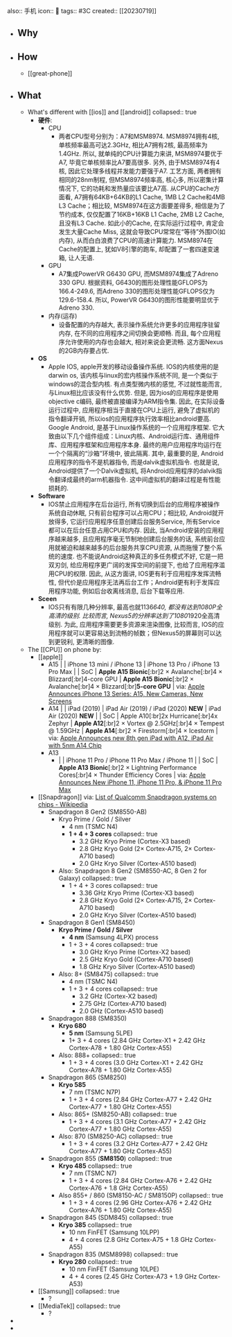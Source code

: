 also:: 手机
icon:: 📱
tags:: #3C
created:: [[20230719]]

- ## Why
- ## How
  - [[great-phone]]
- ## What
  - What's different with [[ios]] and [[android]]
    collapsed:: true
    - **硬件**:
      - CPU
        - 两者CPU型号分别为：A7和MSM8974. MSM8974拥有4核, 单核频率最高可达2.3GHz, 相比A7拥有2核, 最高频率为1.4GHz. 所以, 就单纯的CPU计算能力来讲, MSM8974要优于A7, 毕竟它单核频率比A7要高很多. 另外, 由于MSM8974有4核, 因此它处理多线程并发能力要强于A7. 工艺方面, 两者拥有相同的28nm制程, 但MSM8974频率高, 核心多, 所以密集计算情况下, 它的功耗和发热量应该要比A7高. 从CPU的Cache方面看, A7拥有64KB+64KB的L1 Cache, 1MB L2 Cache和4MB L3 Cache；相比较, MSM8974在这方面要差得多, 相信是为了节约成本, 仅仅配置了16KB+16KB L1 Cache, 2MB L2 Cache, 且没有L3 Cache. 如此小的Cache, 在实际运行过程中, 肯定会发生大量Cache Miss, 这就会导致CPU常常在“等待”外围IO(如内存), 从而白白浪费了CPU的高速计算能力. MSM8974在Cache的配置上, 犹如V8引擎的跑车, 却配置了一套四速变速箱, 让人无语.
      - GPU
        - A7集成PowerVR G6430 GPU, 而MSM8974集成了Adreno 330 GPU. 根据资料, G6430的图形处理性能GFLOPS为166.4-249.6, 而Adreno 330的图形处理性能GFLOPS仅为129.6-158.4. 所以, PowerVR G6430的图形性能要明显优于Adreno 330.
      - 内存(运存)
        - 设备配置的内存越大, 表示操作系统允许更多的应用程序驻留内存, 在不同的应用程序之间切换会更顺畅. 而且, 每个应用程序允许使用的内存也会越大, 相对来说会更流畅. 这方面Nexus的2GB内存要占优.
    - **OS**
      - Apple IOS, apple开发的移动设备操作系统. IOS的内核使用的是darwin os, 该内核与linux的宏内核操作系统不同, 是一个类似于windows的混合型内核. 有点类型微内核的感觉, 不过就性能而言, 与Linux相比应该没有什么优势. 但是, 因为ios的应用程序是使用objective c编码, 最终被直接编译为ARM指令集. 因此, 在实际设备运行过程中, 应用程序相当于直接在CPU上运行, 避免了虚拟机的指令翻译开销, 所以ios的应用程序执行效率相比android要高. Google Android, 是基于Linux操作系统的一个应用程序框架. 它大致由以下几个组件组成：Linux内核、Android运行库、通用组件库、应用程序框架和应用程序本身. 最终的用户应用程序均运行在一个个隔离的“沙箱”环境中, 彼此隔离. 其中, 最重要的是, Android应用程序的指令不是机器指令, 而是dalvik虚拟机指令. 也就是说, Android提供了一个Dalvik虚拟机, 将Android应用程序的dalvik指令翻译成最终的arm机器指令. 这中间虚拟机的翻译过程是有性能损耗的.
    - **Software**
      - IOS禁止应用程序在后台运行, 所有切换到后台的应用程序被操作系统自动休眠, 只有前台程序可以占用CPU；相比较, Android就开放得多, 它运行应用程序任意创建后台服务Service, 所有Service都可以在后台任意占用CPU和内存. 因此, 当Android安装的应用程序越来越多, 且应用程序毫无节制地创建后台服务的话, 系统前台应用就被迫和越来越多的后台服务共享CPU资源, 从而拖慢了整个系统的速度. 也不能说Android这种真正的多任务模式不好, 它是一把双刃剑, 给应用程序更广阔的发挥空间的前提下, 也给了应用程序滥用CPU的权限. 因此, 从这方面讲, IOS更有利于应用程序发挥流畅性, 但代价是应用程序无法再后台工作；Android更有利于发挥应用程序功能, 例如后台收离线消息, 后台下载等应用.
    - **Sceen**
      - IOS只有有限几种分辨率, 最高也就1136*640, 都没有达到1080P全高清的级别. 比较而言, Nexus5的分辨率达到了1080*1920全高清级别. 为此, 应用程序需要更多资源来渲染图像, 比较而言, IOS的应用程序就可以更容易达到流畅的帧数；但Nexus5的屏幕则可以达到更锐利, 更清晰的图像.
  - The [[CPU]] on phone by:
    - [[apple]]
      - A15
        |   | iPhone 13 mini / iPhone 13 | iPhone 13 Pro / iPhone 13 Pro Max |
        | SoC | **Apple A15 Bionic**[:br]2 × Avalanche[:br]4 × Blizzard[:br]4-core GPU | **Apple A15 Bionic**[:br]2 × Avalanche[:br]4 × Blizzard[:br]**5-core GPU** |
        via: [Apple Announces iPhone 13 Series: A15, New Cameras, New Screens](https://www.anandtech.com/show/16934/apple-announces-iphone-13-series)
      - A14
        | | iPad (2019) |  iPad Air (2019) / iPad (2020) **NEW** | iPad Air (2020) **NEW** |
        | SoC | Apple A10[:br]2x Hurricane[:br]4x Zephyr | **Apple A12**[:br]2 × Vortex @ 2.5GHz[:br]4 × Tempest @ 1.59GHz | **Apple A14**[:br]2 × Firestorm[:br]4 × Icestorm |
        via: [Apple Announces new 8th gen iPad with A12, iPad Air with 5nm A14 Chip](https://www.anandtech.com/show/16086/apple-announces-new-ipad-with-a12-ipad-air-with-5nm-a14-chip)
      - A13
        - |   | iPhone 11 Pro / iPhone 11 Pro Max / iPhone 11 |
          | SoC | **Apple A13 Bionic**[:br]2 × Lightning Performance Cores[:br]4 × Thunder Efficiency Cores |
          via: [Apple Announces New iPhone 11, iPhone 11 Pro, & iPhone 11 Pro Max ](https://www.anandtech.com/show/14859/apple-announces-new-iphone-11-iphone-11-pro-iphone-11-pro-max)
    - [[Snapdragon]] via: [List of Qualcomm Snapdragon systems on chips - Wikipedia](https://en.wikipedia.org/wiki/List_of_Qualcomm_Snapdragon_systems_on_chips)
      - Snapdragon 8 Gen2 (SM8550-AB)
        - Kryo Prime / Gold / Silver
          - 4 nm (TSMC N4)
          - **1 + 4 + 3 cores**
            collapsed:: true
            - 3.2 GHz Kryo Prime (Cortex-X3 based)
            - 2.8 GHz Kryo Gold (2× Cortex-A715, 2× Cortex-A710 based)
            - 2.0 GHz Kryo Silver (Cortex-A510 based)
        - Also: Snapdragon 8 Gen2 (SM8550-AC, 8 Gen 2 for Galaxy)
          collapsed:: true
          - 1 + 4 + 3 cores
            collapsed:: true
            - 3.36 GHz Kryo Prime (Cortex-X3 based)
            - 2.8 GHz Kryo Gold (2× Cortex-A715, 2× Cortex-A710 based)
            - 2.0 GHz Kryo Silver (Cortex-A510 based)
      - Snapdragon 8 Gen1 (SM8450)
        - **Kryo Prime / Gold / Silver**
          - **4 nm** (Samsung 4LPX) process
          - 1 + 3 + 4 cores
            collapsed:: true
            - 3.0 GHz Kryo Prime (Cortex-X2 based)
            - 2.5 GHz Kryo Gold (Cortex-A710 based)
            - 1.8 GHz Kryo Silver (Cortex-A510 based)
        - Also: 8+ (SM8475)
          collapsed:: true
          - 4 nm (TSMC N4)
          - 1 + 3 + 4 cores
            collapsed:: true
            - 3.2 GHz (Cortex-X2 based)
            - 2.75 GHz (Cortex-A710 based)
            - 2.0 GHz (Cortex-A510 based)
      - Snapdragon 888 (SM8350)
        - **Kryo 680**
          - **5 nm** (Samsung 5LPE)
          - 1+ 3 + 4 cores (2.84 GHz Cortex-X1 + 2.42 GHz Cortex-A78 + 1.80 GHz Cortex-A55)
        - Also: 888+
          collapsed:: true
          - 1 + 3 + 4 cores (3.0 GHz Cortex-X1 + 2.42 GHz Cortex-A78 + 1.80 GHz Cortex-A55)
      - Snapdragon 865 (SM8250)
        - **Kryo 585**
          - 7 nm (TSMC N7P)
          - 1 + 3 + 4 cores (2.84 GHz Cortex-A77 + 2.42 GHz Cortex-A77 + 1.80 GHz Cortex-A55)
        - Also: 865+ (SM8250-AB)
          collapsed:: true
          - 1 + 3 + 4 cores  (3.1 GHz Cortex-A77 + 2.42 GHz Cortex-A77 + 1.80 GHz Cortex-A55)
        - Also: 870 (SM8250-AC)
          collapsed:: true
          - 1 + 3 + 4 cores  (3.2 GHz Cortex-A77 + 2.42 GHz Cortex-A77 + 1.80 GHz Cortex-A55)
      - Snapdragon 855 (**SM8150**)
        collapsed:: true
        - **Kryo 485**
          collapsed:: true
          - 7 nm (TSMC N7)
          - 1 + 3 + 4 cores (2.84 GHz Cortex-A76 + 2.42 GHz Cortex-A76 + 1.8 GHz Cortex-A55)
        - Also 855+ / 860 (SM8150-AC / SM8150P)
          collapsed:: true
          - 1 + 3 + 4 cores (2.96 GHz Cortex-A76 + 2.42 GHz Cortex-A76 + 1.80 GHz Cortex-A55)
      - Snapdragon 845 (SDM845)
        collapsed:: true
        - **Kryo 385**
          collapsed:: true
          - 10 nm FinFET (Samsung 10LPP)
          - 4 + 4 cores (2.8 GHz Cortex-A75 + 1.8 GHz Cortex-A55)
      - Snapdragon 835 (MSM8998)
        collapsed:: true
        - **Kryo 280**
          collapsed:: true
          - 10 nm FinFET (Samsung 10LPE)
          - 4 + 4 cores (2.45 GHz Cortex-A73 + 1.9 GHz Cortex-A53)
    - [[Samsung]]
      collapsed:: true
      - ?
    - [[MediaTek]]
      collapsed:: true
      - ?
-
-